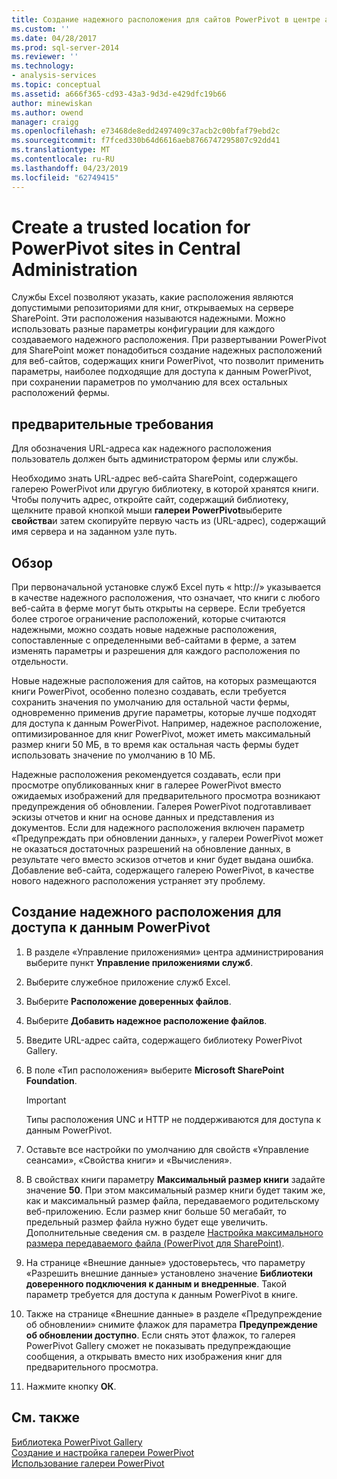 ```yaml
---
title: Создание надежного расположения для сайтов PowerPivot в центре администрирования | Документация Майкрософт
ms.custom: ''
ms.date: 04/28/2017
ms.prod: sql-server-2014
ms.reviewer: ''
ms.technology:
- analysis-services
ms.topic: conceptual
ms.assetid: a666f365-cd93-43a3-9d3d-e429dfc19b66
author: minewiskan
ms.author: owend
manager: craigg
ms.openlocfilehash: e73468de8edd2497409c37acb2c00bfaf79ebd2c
ms.sourcegitcommit: f7fced330b64d6616aeb8766747295807c92dd41
ms.translationtype: MT
ms.contentlocale: ru-RU
ms.lasthandoff: 04/23/2019
ms.locfileid: "62749415"
---
```

# <a name="create-a-trusted-location-for-powerpivot-sites-in-central-administration"></a>Create a trusted location for PowerPivot sites in Central Administration
  Службы Excel позволяют указать, какие расположения являются допустимыми репозиториями для книг, открываемых на сервере SharePoint. Эти расположения называются надежными. Можно использовать разные параметры конфигурации для каждого создаваемого надежного расположения. При развертывании PowerPivot для SharePoint может понадобиться создание надежных расположений для веб-сайтов, содержащих книги PowerPivot, что позволит применить параметры, наиболее подходящие для доступа к данным PowerPivot, при сохранении параметров по умолчанию для всех остальных расположений фермы.  
  
  
  
## <a name="prerequisites"></a>предварительные требования  
 Для обозначения URL-адреса как надежного расположения пользователь должен быть администратором фермы или службы.  
  
 Необходимо знать URL-адрес веб-сайта SharePoint, содержащего галерею PowerPivot или другую библиотеку, в которой хранятся книги. Чтобы получить адрес, откройте сайт, содержащий библиотеку, щелкните правой кнопкой мыши **галереи PowerPivot**выберите **свойства**и затем скопируйте первую часть из (URL-адрес), содержащий имя сервера и на заданном узле путь.  
  
##  <a name="overview"></a> Обзор  
 При первоначальной установке служб Excel путь « http://» указывается в качестве надежного расположения, что означает, что книги с любого веб-сайта в ферме могут быть открыты на сервере. Если требуется более строгое ограничение расположений, которые считаются надежными, можно создать новые надежные расположения, сопоставленные с определенными веб-сайтами в ферме, а затем изменять параметры и разрешения для каждого расположения по отдельности.  
  
 Новые надежные расположения для сайтов, на которых размещаются книги PowerPivot, особенно полезно создавать, если требуется сохранить значения по умолчанию для остальной части фермы, одновременно применив другие параметры, которые лучше подходят для доступа к данным PowerPivot. Например, надежное расположение, оптимизированное для книг PowerPivot, может иметь максимальный размер книги 50 МБ, в то время как остальная часть фермы будет использовать значение по умолчанию в 10 МБ.  
  
 Надежные расположения рекомендуется создавать, если при просмотре опубликованных книг в галерее PowerPivot вместо ожидаемых изображений для предварительного просмотра возникают предупреждения об обновлении. Галерея PowerPivot подготавливает эскизы отчетов и книг на основе данных и представления из документов. Если для надежного расположения включен параметр «Предупреждать при обновлении данных», у галереи PowerPivot может не оказаться достаточных разрешений на обновление данных, в результате чего вместо эскизов отчетов и книг будет выдана ошибка. Добавление веб-сайта, содержащего галерею PowerPivot, в качестве нового надежного расположения устраняет эту проблему.  
  
##  <a name="create"></a> Создание надежного расположения для доступа к данным PowerPivot  
  
1.  В разделе «Управление приложениями» центра администрирования выберите пункт **Управление приложениями служб**.  
  
2.  Выберите служебное приложение служб Excel.  
  
3.  Выберите **Расположение доверенных файлов**.  
  
4.  Выберите **Добавить надежное расположение файлов**.  
  
5.  Введите URL-адрес сайта, содержащего библиотеку PowerPivot Gallery.  
  
6.  В поле «Тип расположения» выберите **Microsoft SharePoint Foundation**.  
  
    > [!IMPORTANT]  
    >  Типы расположения UNC и HTTP не поддерживаются для доступа к данным PowerPivot.  
  
7.  Оставьте все настройки по умолчанию для свойств «Управление сеансами», «Свойства книги» и «Вычисления».  
  
8.  В свойствах книги параметру **Максимальный размер книги** задайте значение **50**. При этом максимальный размер книги будет таким же, как и максимальный размер файла, передаваемого родительскому веб-приложению. Если размер книг больше 50 мегабайт, то предельный размер файла нужно будет еще увеличить. Дополнительные сведения см. в разделе [Настройка максимального размера передаваемого файла &#40;PowerPivot для SharePoint&#41;](configure-maximum-file-upload-size-power-pivot-for-sharepoint.md).  
  
9. На странице «Внешние данные» удостоверьтесь, что параметру «Разрешить внешние данные» установлено значение **Библиотеки доверенного подключения к данным и внедренные**. Такой параметр требуется для доступа к данным PowerPivot в книге.  
  
10. Также на странице «Внешние данные» в разделе «Предупреждение об обновлении» снимите флажок для параметра **Предупреждение об обновлении доступно**. Если снять этот флажок, то галерея PowerPivot Gallery сможет не показывать предупреждающие сообщения, а открывать вместо них изображения книг для предварительного просмотра.  
  
11. Нажмите кнопку **ОК**.  
  
## <a name="see-also"></a>См. также  
 [Библиотека PowerPivot Gallery](../../2014-toc/books-online-for-sql-server-2014.md)   
 [Создание и настройка галереи PowerPivot](create-and-customize-power-pivot-gallery.md)   
 [Использование галереи PowerPivot](use-power-pivot-gallery.md)  
  
  
